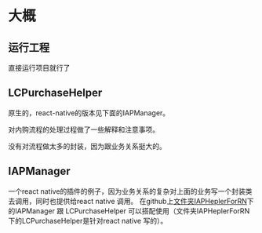 # 大概

## 运行工程
直接运行项目就行了


## LCPurchaseHelper

原生的，react-native的版本见下面的IAPManager。

对内购流程的处理过程做了一些解释和注意事项。

没有对流程做太多的封装，因为跟业务关系挺大的。


 

## IAPManager

一个react native的插件的例子，因为业务关系的复杂对上面的业务写一个封装类去调用，同时也提供给react native 调用。
在github上<u>文件夹IAPHeplerForRN</u>下的IAPManager 跟 LCPurchaseHelper 可以搭配使用（文件夹IAPHeplerForRN下的LCPurchaseHelper是针对react native 写的）。

